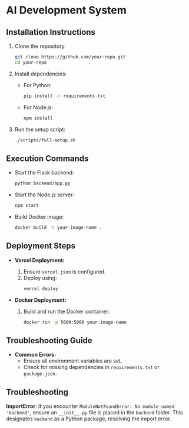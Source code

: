 # AI Development System

## Installation Instructions
1. Clone the repository:
   ```bash
   git clone https://github.com/your-repo.git
   cd your-repo
   ```

2. Install dependencies:
   - For Python:
     ```bash
     pip install -r requirements.txt
     ```
   - For Node.js:
     ```bash
     npm install
     ```

3. Run the setup script:
   ```bash
   ./scripts/full-setup.sh
   ```

## Execution Commands
- Start the Flask backend:
  ```bash
  python backend/app.py
  ```

- Start the Node.js server:
  ```bash
  npm start
  ```

- Build Docker image:
  ```bash
  docker build -t your-image-name .
  ```

## Deployment Steps
- **Vercel Deployment:**
  1. Ensure `vercel.json` is configured.
  2. Deploy using:
     ```bash
     vercel deploy
     ```

- **Docker Deployment:**
  1. Build and run the Docker container:
     ```bash
     docker run -p 5000:5000 your-image-name
     ```

## Troubleshooting Guide
- **Common Errors:**
  - Ensure all environment variables are set.
  - Check for missing dependencies in `requirements.txt` or `package.json`.

## Troubleshooting
**ImportError**: If you encounter `ModuleNotFoundError: No module named 'backend'`, ensure an `__init__.py` file is placed in the `backend` folder. This designates `backend` as a Python package, resolving the import error.
